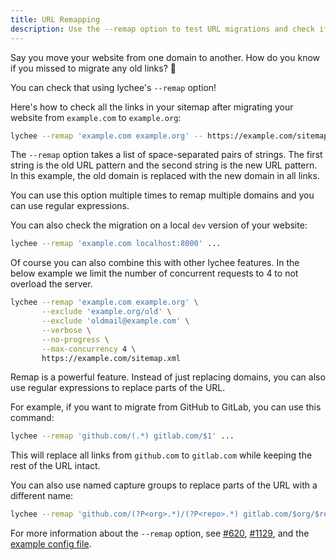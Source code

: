 ```yaml
---
title: URL Remapping
description: Use the --remap option to test URL migrations and check if old links were updated to new domains.
---
```


Say you move your website from one domain to another.
How do you know if you missed to migrate any old links? 🤔

You can check that using lychee's `--remap` option!

Here's how to check all the links in your sitemap after
migrating your website from `example.com` to `example.org`:

```bash
lychee --remap 'example.com example.org' -- https://example.com/sitemap.xml
```

The `--remap` option takes a list of space-separated pairs of strings.
The first string is the old URL pattern and the second string is the new URL pattern.
In this example, the old domain is replaced with the new domain in all links.

You can use this option multiple times to remap multiple domains and you can use
regular expressions.

You can also check the migration on a local `dev` version of your website:

```bash
lychee --remap 'example.com localhost:8000' ...
```

Of course you can also combine this with other lychee features.
In the below example we limit the number of concurrent requests to 4 to not
overload the server.

```bash
lychee --remap 'example.com example.org' \
       --exclude 'example.org/old' \
       --exclude 'oldmail@example.com' \
       --verbose \
       --no-progress \
       --max-concurrency 4 \
       https://example.com/sitemap.xml
```

Remap is a powerful feature.
Instead of just replacing domains, you can also use regular expressions to
replace parts of the URL.

For example, if you want to migrate from GitHub to GitLab, you can use this
command:

```bash
lychee --remap 'github.com/(.*) gitlab.com/$1' ...
```

This will replace all links from `github.com` to `gitlab.com` while keeping the
rest of the URL intact.

You can also use named capture groups to replace parts of the URL with a
different name:

```bash
lychee --remap 'github.com/(?P<org>.*)/(?P<repo>.*) gitlab.com/$org/$repo' ...
```

For more information about the `--remap` option, see [#620](https://github.com/lycheeverse/lychee/pull/620), [#1129](https://github.com/lycheeverse/lychee/issues/1129), and the [example config file](https://github.com/lycheeverse/lychee/blob/4d31fb777dc6ddb0f870336c0875c218c5014624/lychee.example.toml).
